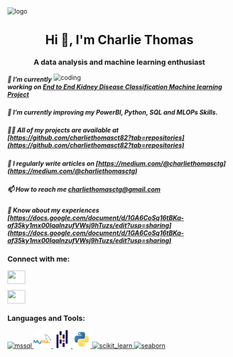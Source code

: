 <img src="https://github.com/charliethomasct82/charliethomasct82/raw/main/Mywork.gif" alt="logo" width="1000" height="400">

<h1 align="center">Hi 👋, I'm Charlie Thomas</h1>
<h3 align="center">A data analysis and machine learning enthusiast</h3>

<img align="right" alt="coding" width="400" src="https://user-images.githubusercontent.com/55389276/140866485-8fb1c876-9a8f-4d6a-98dc-08c4981eaf70.gif">



##### 🔭 I’m currently working on [End to End Kidney Disease Classification Machine learning Project](https://github.com/charliethomasct82/Kidney_disease_classification_deep_learning_project)

##### 🌱 I’m currently improving my **PowerBI, Python, SQL and MLOPs** Skills.

##### 👨‍💻 All of my projects are available at [https://github.com/charliethomasct82?tab=repositories](https://github.com/charliethomasct82?tab=repositories)

##### 📝 I regularly write articles on [https://medium.com/@charliethomasctg](https://medium.com/@charliethomasctg)

##### 📫 How to reach me **charliethomasctg@gmail.com**

##### 📄 Know about my experiences [https://docs.google.com/document/d/1GA6CoSq16tBKa-af35ky1mx00IqaInzufVWsj9hTuzs/edit?usp=sharing](https://docs.google.com/document/d/1GA6CoSq16tBKa-af35ky1mx00IqaInzufVWsj9hTuzs/edit?usp=sharing)


<h3 align="left">Connect with me:</h3>
<p align="left">
<a href="https://charliethomasct82.github.io/Website/" target="blank"><img align="center" src="https://github.com/charliethomasct82/charliethomasct82/assets/93368865/f81e2b69-bbde-4167-a725-a4b09600b9ce" height="30" width="40" /></a>
 
<a href="https://www.linkedin.com/in/charliethomas20121999/" target="blank"><img align="center" src="https://raw.githubusercontent.com/rahuldkjain/github-profile-readme-generator/master/src/images/icons/Social/linked-in-alt.svg" height="30" width="40" /></a>



 

<h3 align="left">Languages and Tools:</h3>
<p align="left"> <a href="https://www.microsoft.com/en-us/sql-server" target="_blank" rel="noreferrer"> <img src="https://www.svgrepo.com/show/303229/microsoft-sql-server-logo.svg" alt="mssql" width="40" height="40"/> </a> <a href="https://www.mysql.com/" target="_blank" rel="noreferrer"> <img src="https://raw.githubusercontent.com/devicons/devicon/master/icons/mysql/mysql-original-wordmark.svg" alt="mysql" width="40" height="40"/> </a> <a href="https://pandas.pydata.org/" target="_blank" rel="noreferrer"> 
 <img src="https://raw.githubusercontent.com/devicons/devicon/2ae2a900d2f041da66e950e4d48052658d850630/icons/pandas/pandas-original.svg" alt="pandas" width="40" height="40"/> </a> <a href="https://www.python.org" target="_blank" rel="noreferrer"> <img src="https://raw.githubusercontent.com/devicons/devicon/master/icons/python/python-original.svg" alt="python" width="40" height="40"/> </a> <a href="https://scikit-learn.org/" target="_blank" rel="noreferrer"> <img src="https://upload.wikimedia.org/wikipedia/commons/0/05/Scikit_learn_logo_small.svg" alt="scikit_learn" width="40" height="40"/> </a> <a href="https://seaborn.pydata.org/" target="_blank" rel="noreferrer"> <img src="https://seaborn.pydata.org/_images/logo-mark-lightbg.svg" alt="seaborn" width="40" height="40"/> </a> </p>


<!-- <h3 align="left">Support:</h3> -->
<!-- <p><a href="https://www.buymeacoffee.com/simplified"> <img align="left" src="https://cdn.buymeacoffee.com/buttons/v2/default-yellow.png" height="50" width="210" alt="simplified learner" /></a></p><br><br>

<p><img align="left" src="https://github-readme-stats.vercel.app/api/top-langs?username=ashutosh-pmishra&show_icons=true&locale=en&layout=compact" alt="ashutosh-pmishra" /></p>

<p>&nbsp;<img align="center" src="https://github-readme-stats.vercel.app/api?username=ashutosh-pmishra&show_icons=true&locale=en" alt="ashutosh-pmishra" /></p>

<p><img align="center" src="https://github-readme-streak-stats.herokuapp.com/?user=ashutosh-pmishra&" alt="ashutosh-pmishra" /></p>
 -->
